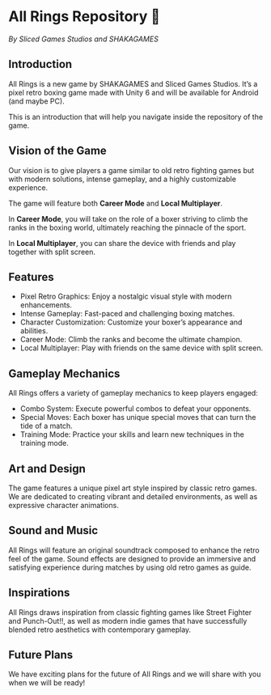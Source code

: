 # All Rings Repository :boxing_glove:

_By Sliced Games Studios and SHAKAGAMES_

## Introduction

All Rings is a new game by SHAKAGAMES and Sliced Games Studios. It’s a pixel retro boxing game made with Unity 6 and will be available for Android (and maybe PC).

This is an introduction that will help you navigate inside the repository of the game.

## Vision of the Game

Our vision is to give players a game similar to old retro fighting games but with modern solutions, intense gameplay, and a highly customizable experience.

The game will feature both **Career Mode** and **Local Multiplayer**.

In **Career Mode**, you will take on the role of a boxer striving to climb the ranks in the boxing world, ultimately reaching the pinnacle of the sport.

In **Local Multiplayer**, you can share the device with friends and play together with split screen.

## Features
- Pixel Retro Graphics: Enjoy a nostalgic visual style with modern enhancements.
- Intense Gameplay: Fast-paced and challenging boxing matches.
- Character Customization: Customize your boxer’s appearance and abilities.
- Career Mode: Climb the ranks and become the ultimate champion.
- Local Multiplayer: Play with friends on the same device with split screen.

## Gameplay Mechanics

All Rings offers a variety of gameplay mechanics to keep players engaged:

- Combo System: Execute powerful combos to defeat your opponents.
- Special Moves: Each boxer has unique special moves that can turn the tide of a match.
- Training Mode: Practice your skills and learn new techniques in the training mode.

## Art and Design

The game features a unique pixel art style inspired by classic retro games. We are dedicated to creating vibrant and detailed environments, as well as expressive character animations.

## Sound and Music

All Rings will feature an original soundtrack composed to enhance the retro feel of the game. Sound effects are designed to provide an immersive and satisfying experience during matches by using old retro games as guide.

## Inspirations

All Rings draws inspiration from classic fighting games like Street Fighter and Punch-Out!!, as well as modern indie games that have successfully blended retro aesthetics with contemporary gameplay.

## Future Plans

We have exciting plans for the future of All Rings and we will share with you when we will be ready!